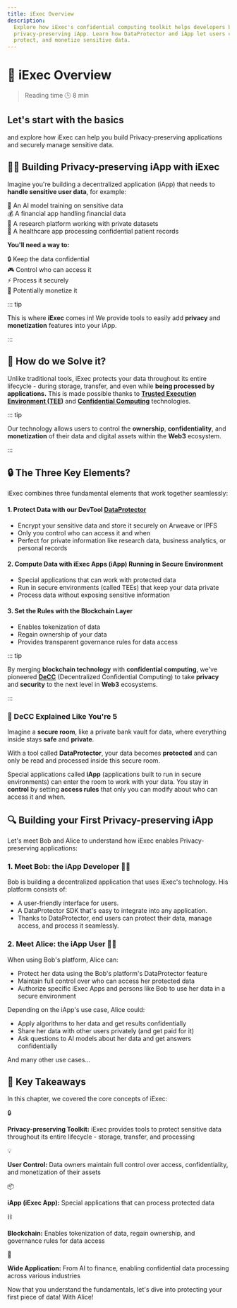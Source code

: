 ```yaml
---
title: iExec Overview
description:
  Explore how iExec's confidential computing toolkit helps developers build
  privacy-preserving iApp. Learn how DataProtector and iApp let users control,
  protect, and monetize sensitive data.
---
```


<script setup>
import Banner from '../../components/Banner.vue'
import Container from '../../components/Container.vue'
</script>

# 🧐 iExec Overview

> Reading time 🕒 8 min

<Banner>
  <h2 class="text-2xl font-bold mt-0 border-none!">Let's start with the basics</h2>
  <p>and explore how iExec can help you build Privacy-preserving applications and securely manage sensitive data.</p>
</Banner>

## 👨‍💻 Building Privacy-preserving iApp with iExec

<p>Imagine you're building a decentralized application (iApp) that needs to <strong> handle sensitive user data</strong>, for example:</p>
<div class="bg-[var(--vp-c-bg-soft)] rounded-[6px] p-6 mb-6">
  <div class="flex flex-col gap-2.5">
    <div class="flex items-center gap-2 text-base">
      <span>🤖</span>
      <span>An AI model training on sensitive data</span>
    </div>
    <div class="flex items-center gap-2 text-base">
      <span>💰</span>
      <span>A financial app handling financial data</span>
    </div>
    <div class="flex items-center gap-2 text-base">
      <span>🔬</span>
      <span>A research platform working with private datasets</span>
    </div>
    <div class="flex items-center gap-2 text-base">
      <span>🏥</span>
      <span>A healthcare app processing confidential patient records</span>
    </div>
  </div>

  <div class="flex flex-col gap-2.5 mt-4">
    <p><strong>You'll need a way to:</strong></p>
    <div class="flex items-center gap-2 text-base">
      <span>🔒</span>
      <span>Keep the data confidential</span>
    </div>
    <div class="flex items-center gap-2 text-base">
      <span>🎮</span>
      <span>Control who can access it</span>
    </div>
    <div class="flex items-center gap-2 text-base">
      <span>⚡</span>
      <span>Process it securely</span>
    </div>
    <div class="flex items-center gap-2 text-base">
      <span>💎</span>
      <span>Potentially monetize it</span>
    </div>
  </div>
</div>

::: tip <i></i>

This is where <strong>iExec</strong> comes in! We provide tools to easily add
<strong>privacy</strong> and <strong>monetization</strong> features into your
iApp.

:::

## 👷 How do we Solve it?

Unlike traditional tools, iExec protects your data throughout its entire
lifecycle - during storage, transfer, and even while **being processed by
applications.** This is made possible thanks to
<strong><a target="_blank" href="https://protocol.docs.iex.ec/for-developers/confidential-computing/intel-sgx-technology">Trusted
Execution Environment (TEE)</a></strong> and
<strong><a target="_blank" href="https://www.iex.ec/academy/iexec-decentralized-confidential-computing">Confidential
Computing</a></strong> technologies.

::: tip <i></i>

Our technology allows users to control the <strong>ownership</strong>,
<strong>confidentiality</strong>, and <strong>monetization</strong> of their
data and digital assets within the <strong>Web3</strong> ecosystem.

:::

## 🔒 The Three Key Elements?

iExec combines three fundamental elements that work together seamlessly:

#### 1. Protect Data with our DevTool [DataProtector](/references/dataProtector/getting-started)

- Encrypt your sensitive data and store it securely on Arweave or IPFS
- Only you control who can access it and when
- Perfect for private information like research data, business analytics, or
  personal records

#### 2. Compute Data with iExec Apps (iApp) Running in Secure Environment

- Special applications that can work with protected data
- Run in secure environments (called TEEs) that keep your data private
- Process data without exposing sensitive information

#### 3. Set the Rules with the Blockchain Layer

- Enables tokenization of data
- Regain ownership of your data
- Provides transparent governance rules for data access

::: tip <i></i>

By merging <strong>blockchain technology</strong> with <strong>confidential
computing</strong>, we've pioneered
<strong><a target="_blank" href="https://www.iex.ec/academy/iexec-decentralized-confidential-computing">DeCC</a></strong>
(Decentralized Confidential Computing) to take <strong>privacy</strong> and
<strong>security</strong> to the next level in <strong>Web3</strong> ecosystems.

:::

### 🧸 DeCC Explained Like You're 5

Imagine a **secure room**, like a private bank vault for data, where everything
inside stays **safe** and **private**.

With a tool called **DataProtector**, your data becomes **protected** and can
only be read and processed inside this secure room.

Special applications called **iApp** (applications built to run in secure
environments) can enter the room to work with your data. You stay in **control**
by setting **access rules** that only you can modify about who can access it and
when.

## 🔍 Building your First Privacy-preserving iApp

Let's meet Bob and Alice to understand how iExec enables Privacy-preserving
applications:

### 1. Meet Bob: the iApp Developer 👨‍💻

Bob is building a decentralized application that uses iExec's technology. His
platform consists of:

- A user-friendly interface for users.
- A DataProtector SDK that's easy to integrate into any application.
- Thanks to DataProtector, end users can protect their data, manage access, and
  process it seamlessly.

### 2. Meet Alice: the iApp User 👩‍💼

When using Bob's platform, Alice can:

- Protect her data using the Bob's platform's DataProtector feature
- Maintain full control over who can access her protected data
- Authorize specific iExec Apps and persons like Bob to use her data in a secure
  environment

Depending on the iApp's use case, Alice could:

- Apply algorithms to her data and get results confidentially
- Share her data with other users privately (and get paid for it)
- Ask questions to AI models about her data and get answers confidentially

And many other use cases...

## 🎯 Key Takeaways

<div class="flex flex-col my-6">
<p>In this chapter, we covered the core concepts of iExec:</p>
  <div class="flex items-center gap-3">
    <span class="text-xl">🔒</span>
    <p class="m-0"><strong>Privacy-preserving Toolkit:</strong> iExec provides tools to protect sensitive data throughout its entire lifecycle - storage, transfer, and processing</p>
  </div>
   <div class="flex items-center gap-3">
    <span class="text-xl">💡</span>
    <p class="m-0"><strong>User Control:</strong> Data owners maintain full control over access, confidentiality, and monetization of their assets</p>
  </div>
  <div class="flex items-center gap-3">
    <span class="text-xl">📦</span>
    <p class="m-0"><strong>iApp (iExec App):</strong> Special applications that can process protected data</p>
  </div>
  <div class="flex items-center gap-3">
    <span class="text-xl">⛓️</span>
    <p class="m-0"><strong>Blockchain:</strong> Enables tokenization of data, regain ownership, and governance rules for data access</p>
  </div>
  <div class="flex items-center gap-3">
    <span class="text-xl">🔌</span>
    <p class="m-0"><strong>Wide Application:</strong> From AI to finance, enabling confidential data processing across various industries</p>
  </div>
</div>

<Container variant="green">
  <p class="m-0!">Now that you understand the fundamentals, let's dive into protecting your first piece of data! With Alice!</p>
</Container>
